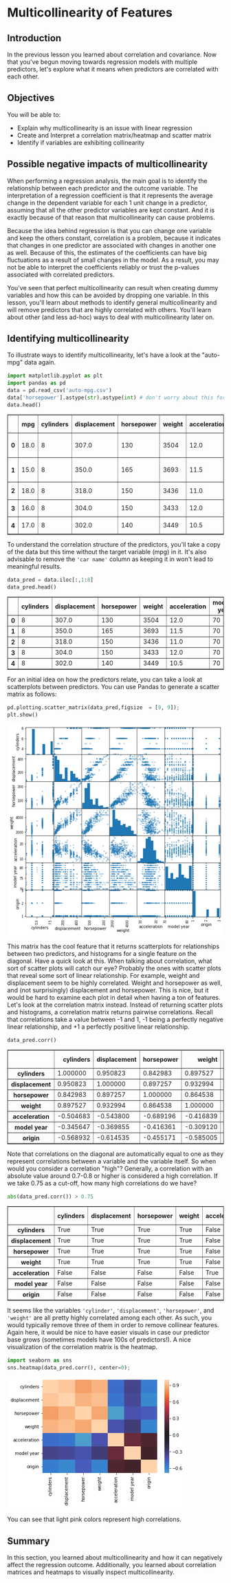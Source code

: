 
# Multicollinearity of Features

## Introduction
In the previous lesson you learned about correlation and covariance. Now that you've begun moving towards regression models with multiple predictors, let's explore what it means when predictors are correlated with each other.

## Objectives
You will be able to:
* Explain why multicollinearity is an issue with linear regression
* Create and Interpret a correlation matrix/heatmap and scatter matrix
* Identify if variables are exhibiting collinearity

## Possible negative impacts of multicollinearity


When performing a regression analysis, the main goal is to identify the relationship between each predictor and the outcome variable. The interpretation of a regression coefficient is that it represents the average change in the dependent variable for each 1 unit change in a predictor, assuming that all the other predictor variables are kept constant.
And it is exactly because of that reason that multicollinearity can cause problems.

Because the idea behind regression is that you can change one variable and keep the others constant, correlation is a problem, because it indicates that changes in one predictor are associated with changes in another one as well. Because of this, the estimates of the coefficients can have big fluctuations as a result of small changes in the model. As a result, you may not be able to interpret the coefficients reliably or trust the p-values associated with correlated predictors.

You've seen that perfect multicollinearity can result when creating dummy variables and how this can be avoided by dropping one variable. In this lesson, you'll learn about methods to identify general multicollinearity and will remove predictors that are highly correlated with others. You'll learn about other (and less ad-hoc) ways to deal with multicollinearity later on.

## Identifying multicollinearity

To illustrate ways to identify multicollinearity, let's have a look at the "auto-mpg" data again.


```python
import matplotlib.pyplot as plt
import pandas as pd
data = pd.read_csv('auto-mpg.csv')
data['horsepower'].astype(str).astype(int) # don't worry about this for now
data.head()
```




<div>
<style scoped>
    .dataframe tbody tr th:only-of-type {
        vertical-align: middle;
    }

    .dataframe tbody tr th {
        vertical-align: top;
    }

    .dataframe thead th {
        text-align: right;
    }
</style>
<table border="1" class="dataframe">
  <thead>
    <tr style="text-align: right;">
      <th></th>
      <th>mpg</th>
      <th>cylinders</th>
      <th>displacement</th>
      <th>horsepower</th>
      <th>weight</th>
      <th>acceleration</th>
      <th>model year</th>
      <th>origin</th>
      <th>car name</th>
    </tr>
  </thead>
  <tbody>
    <tr>
      <th>0</th>
      <td>18.0</td>
      <td>8</td>
      <td>307.0</td>
      <td>130</td>
      <td>3504</td>
      <td>12.0</td>
      <td>70</td>
      <td>1</td>
      <td>chevrolet chevelle malibu</td>
    </tr>
    <tr>
      <th>1</th>
      <td>15.0</td>
      <td>8</td>
      <td>350.0</td>
      <td>165</td>
      <td>3693</td>
      <td>11.5</td>
      <td>70</td>
      <td>1</td>
      <td>buick skylark 320</td>
    </tr>
    <tr>
      <th>2</th>
      <td>18.0</td>
      <td>8</td>
      <td>318.0</td>
      <td>150</td>
      <td>3436</td>
      <td>11.0</td>
      <td>70</td>
      <td>1</td>
      <td>plymouth satellite</td>
    </tr>
    <tr>
      <th>3</th>
      <td>16.0</td>
      <td>8</td>
      <td>304.0</td>
      <td>150</td>
      <td>3433</td>
      <td>12.0</td>
      <td>70</td>
      <td>1</td>
      <td>amc rebel sst</td>
    </tr>
    <tr>
      <th>4</th>
      <td>17.0</td>
      <td>8</td>
      <td>302.0</td>
      <td>140</td>
      <td>3449</td>
      <td>10.5</td>
      <td>70</td>
      <td>1</td>
      <td>ford torino</td>
    </tr>
  </tbody>
</table>
</div>



To understand the correlation structure of the predictors, you'll take a copy of the data but this time without the target variable (mpg) in it. It's also advisable to remove the `'car name'` column as keeping it in won't lead to meaningful results.


```python
data_pred = data.iloc[:,1:8]
data_pred.head()
```




<div>
<style scoped>
    .dataframe tbody tr th:only-of-type {
        vertical-align: middle;
    }

    .dataframe tbody tr th {
        vertical-align: top;
    }

    .dataframe thead th {
        text-align: right;
    }
</style>
<table border="1" class="dataframe">
  <thead>
    <tr style="text-align: right;">
      <th></th>
      <th>cylinders</th>
      <th>displacement</th>
      <th>horsepower</th>
      <th>weight</th>
      <th>acceleration</th>
      <th>model year</th>
      <th>origin</th>
    </tr>
  </thead>
  <tbody>
    <tr>
      <th>0</th>
      <td>8</td>
      <td>307.0</td>
      <td>130</td>
      <td>3504</td>
      <td>12.0</td>
      <td>70</td>
      <td>1</td>
    </tr>
    <tr>
      <th>1</th>
      <td>8</td>
      <td>350.0</td>
      <td>165</td>
      <td>3693</td>
      <td>11.5</td>
      <td>70</td>
      <td>1</td>
    </tr>
    <tr>
      <th>2</th>
      <td>8</td>
      <td>318.0</td>
      <td>150</td>
      <td>3436</td>
      <td>11.0</td>
      <td>70</td>
      <td>1</td>
    </tr>
    <tr>
      <th>3</th>
      <td>8</td>
      <td>304.0</td>
      <td>150</td>
      <td>3433</td>
      <td>12.0</td>
      <td>70</td>
      <td>1</td>
    </tr>
    <tr>
      <th>4</th>
      <td>8</td>
      <td>302.0</td>
      <td>140</td>
      <td>3449</td>
      <td>10.5</td>
      <td>70</td>
      <td>1</td>
    </tr>
  </tbody>
</table>
</div>



For an initial idea on how the predictors relate, you can take a look at scatterplots between predictors. You can use Pandas to generate a scatter matrix as follows:


```python
pd.plotting.scatter_matrix(data_pred,figsize  = [9, 9]);
plt.show()
```


![png](index_files/index_5_0.png)


This matrix has the cool feature that it returns scatterplots for relationships between two predictors, and histograms for a single feature on the diagonal. Have a quick look at this. When talking about correlation, what sort of scatter plots will catch our eye? Probably the ones with scatter plots that reveal some sort of linear relationship. For example, weight and displacement seem to be highly correlated. Weight and horsepower as well, and (not surprisingly) displacement and horsepower. This is nice, but it would be hard to examine each plot in detail when having a ton of features. Let's look at the correlation matrix instead. Instead of returning scatter plots and histograms, a correlation matrix returns pairwise correlations. Recall that correlations take a value between -1 and 1, -1 being a perfectly negative linear relationship, and +1 a perfectly positive linear relationship. 


```python
data_pred.corr()
```




<div>
<style scoped>
    .dataframe tbody tr th:only-of-type {
        vertical-align: middle;
    }

    .dataframe tbody tr th {
        vertical-align: top;
    }

    .dataframe thead th {
        text-align: right;
    }
</style>
<table border="1" class="dataframe">
  <thead>
    <tr style="text-align: right;">
      <th></th>
      <th>cylinders</th>
      <th>displacement</th>
      <th>horsepower</th>
      <th>weight</th>
      <th>acceleration</th>
      <th>model year</th>
      <th>origin</th>
    </tr>
  </thead>
  <tbody>
    <tr>
      <th>cylinders</th>
      <td>1.000000</td>
      <td>0.950823</td>
      <td>0.842983</td>
      <td>0.897527</td>
      <td>-0.504683</td>
      <td>-0.345647</td>
      <td>-0.568932</td>
    </tr>
    <tr>
      <th>displacement</th>
      <td>0.950823</td>
      <td>1.000000</td>
      <td>0.897257</td>
      <td>0.932994</td>
      <td>-0.543800</td>
      <td>-0.369855</td>
      <td>-0.614535</td>
    </tr>
    <tr>
      <th>horsepower</th>
      <td>0.842983</td>
      <td>0.897257</td>
      <td>1.000000</td>
      <td>0.864538</td>
      <td>-0.689196</td>
      <td>-0.416361</td>
      <td>-0.455171</td>
    </tr>
    <tr>
      <th>weight</th>
      <td>0.897527</td>
      <td>0.932994</td>
      <td>0.864538</td>
      <td>1.000000</td>
      <td>-0.416839</td>
      <td>-0.309120</td>
      <td>-0.585005</td>
    </tr>
    <tr>
      <th>acceleration</th>
      <td>-0.504683</td>
      <td>-0.543800</td>
      <td>-0.689196</td>
      <td>-0.416839</td>
      <td>1.000000</td>
      <td>0.290316</td>
      <td>0.212746</td>
    </tr>
    <tr>
      <th>model year</th>
      <td>-0.345647</td>
      <td>-0.369855</td>
      <td>-0.416361</td>
      <td>-0.309120</td>
      <td>0.290316</td>
      <td>1.000000</td>
      <td>0.181528</td>
    </tr>
    <tr>
      <th>origin</th>
      <td>-0.568932</td>
      <td>-0.614535</td>
      <td>-0.455171</td>
      <td>-0.585005</td>
      <td>0.212746</td>
      <td>0.181528</td>
      <td>1.000000</td>
    </tr>
  </tbody>
</table>
</div>



Note that correlations on the diagonal are automatically equal to one as they represent correlations between a variable and the variable itself. So when would you consider a correlation "high"? Generally, a correlation with an absolute value around 0.7-0.8 or higher is considered a high correlation. If we take 0.75 as a cut-off, how many high correlations do we have?


```python
abs(data_pred.corr()) > 0.75
```




<div>
<style scoped>
    .dataframe tbody tr th:only-of-type {
        vertical-align: middle;
    }

    .dataframe tbody tr th {
        vertical-align: top;
    }

    .dataframe thead th {
        text-align: right;
    }
</style>
<table border="1" class="dataframe">
  <thead>
    <tr style="text-align: right;">
      <th></th>
      <th>cylinders</th>
      <th>displacement</th>
      <th>horsepower</th>
      <th>weight</th>
      <th>acceleration</th>
      <th>model year</th>
      <th>origin</th>
    </tr>
  </thead>
  <tbody>
    <tr>
      <th>cylinders</th>
      <td>True</td>
      <td>True</td>
      <td>True</td>
      <td>True</td>
      <td>False</td>
      <td>False</td>
      <td>False</td>
    </tr>
    <tr>
      <th>displacement</th>
      <td>True</td>
      <td>True</td>
      <td>True</td>
      <td>True</td>
      <td>False</td>
      <td>False</td>
      <td>False</td>
    </tr>
    <tr>
      <th>horsepower</th>
      <td>True</td>
      <td>True</td>
      <td>True</td>
      <td>True</td>
      <td>False</td>
      <td>False</td>
      <td>False</td>
    </tr>
    <tr>
      <th>weight</th>
      <td>True</td>
      <td>True</td>
      <td>True</td>
      <td>True</td>
      <td>False</td>
      <td>False</td>
      <td>False</td>
    </tr>
    <tr>
      <th>acceleration</th>
      <td>False</td>
      <td>False</td>
      <td>False</td>
      <td>False</td>
      <td>True</td>
      <td>False</td>
      <td>False</td>
    </tr>
    <tr>
      <th>model year</th>
      <td>False</td>
      <td>False</td>
      <td>False</td>
      <td>False</td>
      <td>False</td>
      <td>True</td>
      <td>False</td>
    </tr>
    <tr>
      <th>origin</th>
      <td>False</td>
      <td>False</td>
      <td>False</td>
      <td>False</td>
      <td>False</td>
      <td>False</td>
      <td>True</td>
    </tr>
  </tbody>
</table>
</div>



It seems like the variables `'cylinder'`, `'displacement'`, `'horsepower'`, and `'weight'` are all pretty highly correlated among each other. As such, you would typically remove three of them in order to remove collinear features. Again here, it would be nice to have easier visuals in case our predictor base grows (sometimes models have 100s of predictors!). A nice visualization of the correlation matrix is the heatmap. 


```python
import seaborn as sns
sns.heatmap(data_pred.corr(), center=0);
```


![png](index_files/index_11_0.png)


You can see that light pink colors represent high correlations.

## Summary

In this section, you learned about multicollinearity and how it can negatively affect the regression outcome. Additionally, you learned about correlation matrices and heatmaps to visually inspect multicollinearity.
